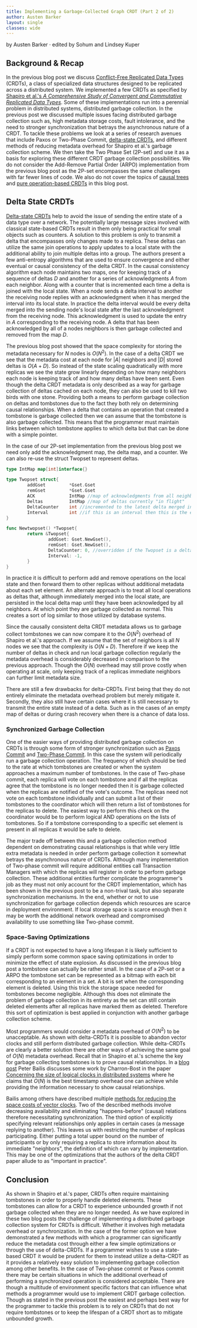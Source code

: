 ```yaml
---
title: Implementing a Garbage-Collected Graph CRDT (Part 2 of 2)
author: Austen Barker
layout: single
classes: wide
---
```


<script type="text/javascript"
src="http://cdn.mathjax.org/mathjax/latest/MathJax.js?config=TeX-AMS-MML_HTMLorMML,http://composition.al/javascripts/MathJaxLocal.js">
</script>

by Austen Barker &middot; edited by Sohum and Lindsey Kuper

## Background & Recap

In the previous blog post we discuss [Conflict-Free Replicated Data Types](https://hal.inria.fr/inria-00609399v1/document) (CRDTs), a class of specialized data structures designed to be replicated across a distributed system. We implemented a few CRDTs as specified by [Shapiro et al.'s _A Comprehensive Study of Convergent and Commutative Replicated Data Types_](https://hal.inria.fr/inria-00555588/document). Some of these implementations run into a perennial problem in distributed systems, distributed garbage collection. In the previous post we discussed multiple issues facing distributed garbage collection such as, high metadata storage costs, fault intolerance, and the need to stronger synchronization that betrays the asynchronous nature of a CRDT. To tackle these problems we look at a series of research avenues that include Paxos or Two-Phase Commit, [delta-state CRDTs](https://arxiv.org/pdf/1603.01529.pdf), and different methods of reducing metadata overhead for Shapiro et al.'s garbage collection scheme. We then take the Two Phase Set (2P-set) and use it as a basis for exploring these different CRDT garbage collection possibilities. We do not consider the Add-Remove Partial Order (ARPO) implementation from the previous blog post as the 2P-set encompasses the same challenges with far fewer lines of code. We also do not cover the topics of [causal trees](https://github.com/gritzko/ctre) and [pure operation-based CRDTs](https://arxiv.org/abs/1710.04469) in this blog post.

## Delta State CRDTs

[Delta-state CRDTs](https://arxiv.org/pdf/1603.01529.pdf) help to avoid the issue of sending the entire state of a data type over a network. The potentially large message sizes involved with classical state-based CRDTs result in them only being practical for small objects such as counters. A solution to this problem is only to transmit a delta that encompasses only changes made to a replica. These deltas can utilize the same join operations to apply updates to a local state with the additional ability to join multiple deltas into a group. The authors present a few anti-entropy algorithms that are used to ensure convergence and either eventual or causal consistency of the delta CRDT. In the causal consistency algorithm each node maintains two maps, one for keeping track of a sequence of deltas $D$ and another for a series of acknowledgments $A$ from each neighbor. Along with a counter that is incremented each time a delta is joined with the local state. When a node sends a delta interval to another the receiving node replies with an acknowledgment when it has merged the interval into its local state. In practice the delta interval would be every delta merged into the sending node's local state after the last acknowledgment from the receiving node. This acknowledgment is used to update the entry in $A$ corresponding to the receiving node. A delta that has been acknowledged by all of a nodes neighbors is then garbage collected and removed from the map $D$.

The previous blog post showed that the space complexity for storing the metadata necessary for $N$ nodes is $O(N^2)$. In the case of a delta CRDT we see that the metadata cost at each node for $|A|$ neighbors and $|D|$ stored deltas is $O(A + D)$. So instead of the state scaling quadratically with more replicas we see the state grow linearly depending on how many neighbors each node is keeping track of and how many deltas have been sent. Even though the delta CRDT metadata is only described as a way for garbage collection of deltas cached on each node, they can also be used to kill two birds with one stone. Providing both a means to perform garbage collection on deltas and tombstones due to the fact they both rely on determining causal relationships. When a delta that contains an operation that created a tombstone is garbage collected then we can assume that the tombstone is also garbage collected. This means that the programmer must maintain links between which tombstone applies to which delta but that can be done with a simple pointer.

In the case of our 2P-set implementation from the previous blog post we need only add the acknowledgment map, the delta map, and a counter. We can also re-use the struct Twopset to represent deltas.

```go
type IntMap map[int]interface{}

type Twopset struct{
        addGset         *Gset.Gset
        remGset         *Gset.Gset
        ACK             IntMap //map of acknowledgments from all neighbors
        Deltas          IntMap //map of deltas currently "in flight"
        DeltaCounter    int //incremented to the latest delta merged into the local state
        Interval        int //if this is an interval then this is the earliest counter value encompassed by the interval, -1 if not an interval
}

func Newtwopset() *Twopset{
        return &Twopset{ 
                addGset: Gset.NewGset(),
                remGset: Gset.NewGset(),
                DeltaCounter: 0, //overridden if the Twopset is a delta/interval
                Interval: -1,
        }
}
```

In practice it is difficult to perform add and remove operations on the local state and then forward them to other replicas without additional metadata about each set element. An alternate approach is to treat all local operations as deltas that, although immediately merged into the local state, are persisted in the local delta map until they have been acknowledged by all neighbors. At which point they are garbage collected as normal. This creates a sort of log similar to those utilized by database systems.

Since the causally consistent delta CRDT metadata allows us to garbage collect tombstones we can now compare it to the $O(N^2)$ overhead of Shapiro et al.'s approach. If we assume that the set of neighbors is all $N$ nodes we see that the complexity is $O(N+D)$. Therefore if we keep the number of deltas in check and run local garbage collection regularly the metadata overhead is considerably decreased in comparison to the previous approach. Though the $O(N)$ overhead may still prove costly when operating at scale, only keeping track of a replicas immediate neighbors can further limit metadata size. 

There are still a few drawbacks for delta-CRDTs. First being that they do not entirely eliminate the metadata overhead problem but merely mitigate it. Secondly, they also still have certain cases where it is still necessary to transmit the entire state instead of a delta. Such as in the cases of an empty map of deltas or during crash recovery when there is a chance of data loss.

### Synchronized Garbage Collection

One of the easier ways of providing distributed garbage collection on CRDTs is through some form of stronger synchronization such as [Paxos Commit](https://lamport.azurewebsites.net/video/consensus-on-transaction-commit.pdf) and [Two-Phase Commit](https://en.wikipedia.org/wiki/Two-phase_commit_protocol). In this case the system will periodically run a garbage collection operation. The frequency of which should be tied to the rate at which tombstones are created or when the system approaches a maximum number of tombstones. In the case of Two-phase commit, each replica will vote on each tombstone and if all the replicas agree that the tombstone is no longer needed then it is garbage collected when the replicas are notified of the vote's outcome. The replicas need not vote on each tombstone individually and can submit a list of their tombstones to the coordinator which will then return a list of tombstones for the replicas to delete. The easiest way to perform this check on the coordinator would be to perform logical AND operations on the lists of tombstones. So if a tombstone corresponding to a specific set element is present in all replicas it would be safe to delete.

The major trade off between this and a garbage collection method dependent on demonstrating causal relationships is that while very little extra metadata is needed in order perform garbage collection it somewhat betrays the asynchronous nature of CRDTs. Although many implementation of Two-phase commit will require additional entities call Transaction Managers with which the replicas will register in order to perform garbage collection. These additional entities further complicate the programmer's job as they must not only account for the CRDT implementation, which has been shown in the previous post to be a non-trival task, but also separate synchronization mechanisms. In the end, whether or not to use synchronization for garbage collection depends which resources are scarce in deployment environment. If local storage space is scarce enough then it may be worth the additional network overhead and compromised availability to use something like Two-phase commit. 

### Space-Saving Optimizations

If a CRDT is not expected to have a long lifespan it is likely sufficient to simply perform some common space saving optimizations in order to minimize the effect of state explosion. As discussed in the previous blog post a tombstone can actually be rather small. In the case of a 2P-set or a ARPO the tombstone set can be represented as a bitmap with each bit corresponding to an element in a set. A bit is set when the corresponding element is deleted. Using this trick the storage space needed for tombstones become negligible. Although this does not eliminate the problem of garbage collection in its entirety as the set can still contain deleted elements after all replicas have marked them as deleted. Therefore this sort of optimization is best applied in conjunction with another garbage collection scheme.

Most programmers would consider a metadata overhead of $O(N^2)$ to be unacceptable. As shown with delta-CRDTs it is possible to abandon vector clocks and still perform distributed garbage collection. While delta-CRDTs are clearly a better solution there are other ways of achieving the same goal of $O(N)$ metadata overhead. Recall that in Shapiro et al.'s scheme the key for garbage collecting tombstones is to prove causal relationships. In a [blog post](http://www.bailis.org/blog/causality-is-expensive-and-what-to-do-about-it/) Peter Bailis discusses some work by Charron-Bost in the paper [Concerning the size of logical clocks in distributed systems](https://www.sciencedirect.com/science/article/pii/002001909190055M) where he claims that $O(N)$ is the best timestamp overhead one can achieve while providing the information necessary to show causal relationships. 

Bailis among others have described multiple [methods for reducing the space costs of vector clocks](http://www.bailis.org/blog/causality-is-expensive-and-what-to-do-about-it/). Two of the described methods involve decreasing availability and eliminating "happens-before" (causal) relations therefore necessitating synchronization. The third option of explicitly specifying relevant relationships only applies in certain cases (a message replying to another). This leaves us with restricting the number of replicas participating. Either putting a total upper bound on the number of participants or by only requiring a replica to store information about its immediate "neighbors", the definition of which can vary by implementation. This may be one of the optimizations that the authors of the delta CRDT paper allude to as "important in practice".

## Conclusion

As shown in Shapiro et al.'s paper, CRDTs often require maintaining tombstones in order to properly handle deleted elements. These tombstones can allow for a CRDT to experience unbounded growth if not garbage collected when they are no longer needed. As we have explored in these two blog posts the challenge of implementing a distributed garbage collection system for CRDTs is difficult. Whether it involves high metadata overhead or synchronization. In the case of the former option we have demonstrated a few methods with which a programmer can significantly reduce the metadata cost through either a few simple optimizations or through the use of delta-CRDTs. If a programmer wishes to use a state-based CRDT it would be prudent for them to instead utilize a delta-CRDT as it provides a relatively easy solution to implementing garbage collection among other benefits. In the case of Two-phase commit or Paxos commit there may be certain situations in which the additional overhead of performing a synchronized operation is considered acceptable. There are though a multitude of environment specific factors that can influence what methods a programmer would use to implement CRDT garbage collection. Though as stated in the previous post the easiest and perhaps best way for the programmer to tackle this problem is to rely on CRDTs that do not require tombstones or to keep the lifespan of a CRDT short as to mitigate unbounded growth.

